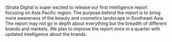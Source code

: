 iStrata Digital is super excited to release our first intelligence report focusing on Asia Pacific region. The purpose behind the report is to bring more awareness of the beauty and cosmetics landscape in Southeast Asia. The report may not go in depth about everything but the breadth of different brands and markets. We plan to improve the report once in a quarter with updated intelligence about the brands. 
